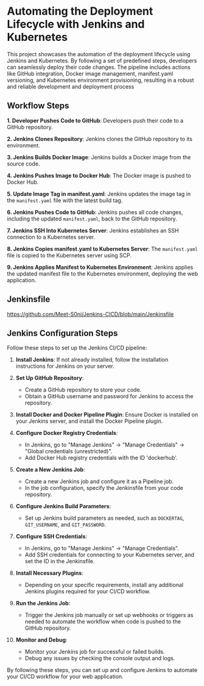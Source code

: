 # Automating the Deployment Lifecycle with Jenkins and Kubernetes

This project showcases the automation of the deployment lifecycle using Jenkins and Kubernetes. 
By following a set of predefined steps, developers can seamlessly deploy their code changes. 
The pipeline includes actions like GitHub integration, Docker image management, manifest.yaml versioning, 
and Kubernetes environment provisioning, resulting in a robust and reliable development and deployment process

## Workflow Steps

**1. Developer Pushes Code to GitHub**: Developers push their code to a GitHub repository.

**2. Jenkins Clones Repository**: Jenkins clones the GitHub repository to its environment.

**3. Jenkins Builds Docker Image**: Jenkins builds a Docker image from the source code.

**4. Jenkins Pushes Image to Docker Hub**: The Docker image is pushed to Docker Hub.

**5. Update Image Tag in manifest.yaml**: Jenkins updates the image tag in the `manifest.yaml` file with the latest build tag.

**6. Jenkins Pushes Code to GitHub**: Jenkins pushes all code changes, including the updated `manifest.yaml`, back to the GitHub repository.

**7. Jenkins SSH Into Kubernetes Server**: Jenkins establishes an SSH connection to a Kubernetes server.

**8. Jenkins Copies manifest.yaml to Kubernetes Server**: The `manifest.yaml` file is copied to the Kubernetes server using SCP.

**9. Jenkins Applies Manifest to Kubernetes Environment**: Jenkins applies the updated manifest file to the Kubernetes environment, deploying the web application.

## Jenkinsfile

https://github.com/Meet-S0ni/Jenkins-CICD/blob/main/Jenkinsfile

## Jenkins Configuration Steps

Follow these steps to set up the Jenkins CI/CD pipeline:

1. **Install Jenkins**: If not already installed, follow the installation instructions for Jenkins on your server.

2. **Set Up GitHub Repository**:
   - Create a GitHub repository to store your code.
   - Obtain a GitHub username and password for Jenkins to access the repository.

3. **Install Docker and Docker Pipeline Plugin**: Ensure Docker is installed on your Jenkins server, and install the Docker Pipeline plugin.

4. **Configure Docker Registry Credentials**:
   - In Jenkins, go to "Manage Jenkins" -> "Manage Credentials" -> "Global credentials (unrestricted)".
   - Add Docker Hub registry credentials with the ID 'dockerhub'.

5. **Create a New Jenkins Job**:
   - Create a new Jenkins job and configure it as a Pipeline job.
   - In the job configuration, specify the Jenkinsfile from your code repository.

6. **Configure Jenkins Build Parameters**:
   - Set up Jenkins build parameters as needed, such as `DOCKERTAG`, `GIT_USERNAME`, and `GIT_PASSWORD`.

7. **Configure SSH Credentials**:
   - In Jenkins, go to "Manage Jenkins" -> "Manage Credentials".
   - Add SSH credentials for connecting to your Kubernetes server, and set the ID in the Jenkinsfile.

8. **Install Necessary Plugins**:
   - Depending on your specific requirements, install any additional Jenkins plugins required for your CI/CD workflow.

9. **Run the Jenkins Job**:
   - Trigger the Jenkins job manually or set up webhooks or triggers as needed to automate the workflow when code is pushed to the GitHub repository.

10. **Monitor and Debug**:
    - Monitor your Jenkins job for successful or failed builds.
    - Debug any issues by checking the console output and logs.

By following these steps, you can set up and configure Jenkins to automate your CI/CD workflow for your web application.

